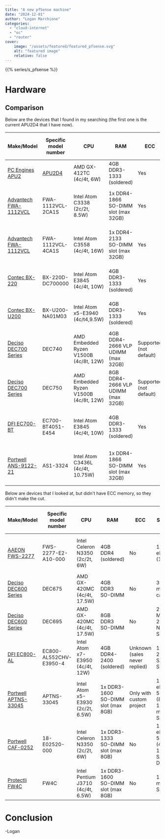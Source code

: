 ```yaml
---
title: "A new pfSense machine"
date: "2024-12-01"
author: "Logan Marchione"
categories:
  - "cloud-internet"
  - "oc"
  - "router"
cover:
    image: "/assets/featured/featured_pfsense.svg"
    alt: "featured image"
    relative: false
---
```


{{% series/s_pfsense %}}

# Hardware

## Comparison

Below are the devices that I found in my searching (the first one is the current APU2D4 that I have now).

| Make/Model                                                                                                                                                | Specific model number                                    | CPU                                    | RAM                                    | ECC                           | Storage                              | Ports                      | NICs                                | Price (main unit only) | Comments                                          |
|-----------------------------------------------------------------------------------------------------------------------------------------------------------|----------------------------------------------------------|----------------------------------------|----------------------------------------|-------------------------------|--------------------------------------|----------------------------|-------------------------------------|------------------------|---------------------------------------------------|
| [PC Engines APU2](https://pcengines.ch/apu2.htm)                                                                                                          | [APU2D4](https://pcengines.ch/apu2d4.htm)                | AMD GX-412TC (4c/4t, 6W)               | 4GB DDR3-1333 (soldered)               | Yes                           | 1x mSATA SSD                         | 3x RJ-45                   | 3x Intel i210AT                     | $120 (2019)            | This is the device I have now                     |
| [Advantech FWA-1112VCL](https://www.advantech.com/en/products/9a23a3dc-d732-478f-a4f0-69cc7b8f8402/fwa-1112vcl/mod_d5165919-9f60-4553-bcba-9eaf3c37ca53)  | FWA-1112VCL-2CA1S                                        | Intel Atom C3338 (2c/2t, 8.5W)         | 1x DDR4-1866 SO-DIMM slot (max 32GB)   | Yes                           | 1x M.2 2280 SATA3 SSD                | 6x RJ-45                   | 1x Marvell 88E1543, 2x Intel i210AT | $482                   | Unsure which NICs are connected to which ports    |
| [Advantech FWA-1112VCL](https://www.advantech.com/en/products/9a23a3dc-d732-478f-a4f0-69cc7b8f8402/fwa-1112vcl/mod_d5165919-9f60-4553-bcba-9eaf3c37ca53)  | FWA-1112VCL-4CA1S                                        | Intel Atom C3558 (4c/4t, 16W)          | 1x DDR4-2133 SO-DIMM slot (max 32GB)   | Yes                           | 1x M.2 2280 SATA3 SSD                | 4x RJ-45, 2x 10G SFP+      | 1x Marvell 88E1543, 2x Intel i210AT | $558                   | Unsure which NICs are connected to which ports    |
| [Contec BX-220](https://www.contec.com/products-services/edge-computing/embedded-computers/box-pc/bx-220)                                                 | BX-220D-DC700000                                         | Intel Atom E3845 (4c/4t, 10W)          | 4GB DDR3-1333 (soldered)               | Yes                           | 1x CFast card slot                   | 2x RJ-45                   | 2x Intel i210                       | $675                   | Only supports DC terminal jack                    |
| [Contec BX-U200](https://www.contec.com/products-services/edge-computing/embedded-computers/box-pc/bx-u200)                                               | BX-U200-NA01M03                                          | Intel Atom x5-E3940 (4c/t4,9.5W)       | 4GB DDR3-1333 (soldered)               | Yes                           | 1x M.2 2242, SATA3 SSD               | 2x RJ-45                   | 2x Intel i210                       | $689                   | Only supports DC terminal jack                    |
| [Deciso DEC700 Series](https://shop.opnsense.com/dec700-series-opnsense-desktop-security-appliance/)                                                      | DEC740                                                   | AMD Embedded Ryzen V1500B (4c/8t, 12W) | 4GB DDR4-2666 VLP UDIMM (max 32GB)     | Supported (not default)       | 128GB M.2 2280 NVMe SSD              | 3x RJ-45, 2x 10G SFP+      | 3x Intel i210, 2x AMD Silicon       | $847                   | Unit supports, but does not ship with, ECC memory |
| [Deciso DEC700 Series](https://shop.opnsense.com/dec700-series-opnsense-desktop-security-appliance/)                                                      | DEC750                                                   | AMD Embedded Ryzen V1500B (4c/8t, 12W) | 8GB DDR4-2666 VLP UDIMM (max 32GB)     | Supported (not default)       | 256GB M.2 2280 NVMe SSD              | 3x RJ-45, 2x 10G SFP+      | 3x Intel i210, 2x AMD Silicon       | $960                   | Unit supports, but does not ship with, ECC memory |
| [DFI EC700-BT](https://www.dfi.com/product/index/169)                                                                                                     | EC700-BT4051-E454                                        | Intel Atom E3845 (4c/4t, 10W)          | 4GB DDR3-1333 (soldered)               | Yes                           | 1x 2.5" SATA drive bay, 1x mSATA SSD | 2x RJ-45                   | 2x Intel i210                       | ???                    |                                                   |
| [Portwell ANS-9122-21](https://portwell.com/products/detail.php?CUSTCHAR1=ANS-9122-21)                                                                    | AS1-3324                                                 | Intel Atom C3436L (4c/4t, 10.75W)      | 1x DDR4-1866 SO-DIMM slot (max 32GB)   | Yes                           | 1x eMMC 5.0 (16GB), 1x M.2 slot      | 4x RJ-45                   | Unknown                             | ???                    |                                                   |

Below are devices that I looked at, but didn't have ECC memory, so they didn't make the cut.

| Make/Model                                                                                                                                                | Specific model number                                    | CPU                                    | RAM                                    | ECC                           | Storage                              | Ports                      | NICs                                | Price (main unit only) | Comments                                          |
|-----------------------------------------------------------------------------------------------------------------------------------------------------------|----------------------------------------------------------|----------------------------------------|----------------------------------------|-------------------------------|--------------------------------------|----------------------------|-------------------------------------|------------------------|---------------------------------------------------|
| [AAEON FWS-2277](https://eshop.aaeon.com/desktop-network-appliance-sd-wan-intel-celeron-n3350-fws-2277.html)                                              | FWS-2277-E2-A10-000                                      | Intel Celeron N3350 (2c/2t, 6W)        | 4GB DDR4 (soldered)                    | No                            | 1x eMMC (16GB)                       | 2x RJ-45                   | 2x Intel i210/i211                  | $319                   | Unsure if both NICs are the same or one of each   |
| [Deciso DEC600 Series](https://shop.opnsense.com/new-dec600-series-opnsense-desktop-security-appliances/)                                                 | DEC675                                                   | AMD GX-420MC (4c/4t, 17.5W)            | 4GB DDR3 SO-DIMM                       | No                            | 32GB microSD card                    | 4x RJ-45                   | 4x Intel i211                       | $620                   |                                                   |
| [Deciso DEC600 Series](https://shop.opnsense.com/new-dec600-series-opnsense-desktop-security-appliances/)                                                 | DEC695                                                   | AMD GX-420MC (4c/4t, 17.5W)            | 8GB DDR3 SO-DIMM                       | No                            | 256GB M.2 2280 NVMe SSD              | 4x RJ-45                   | 4x Intel i211                       | $733                   |                                                   |
| [DFI EC800-AL](https://www.dfi.com/product/index/129)                                                                                                     | EC800-AL552CHV-E3950-4                                   | Intel Atom x7-E3950 (4c/4t, 12W)       | 4GB DDR4-2400 (soldered)               | Unknown (sales never replied) | 1x M.2 2242, SATA3 SSD               | 2x RJ-45                   | 2x Intel i210                       | $568                   |                                                   |
| [Portwell APTNS-33045](https://portwell.com/products/detail.php?CUSTCHAR1=APTNS-33045)                                                                    | APTNS-33045                                              | Intel Atom x5-E3930 (2c/2t, 6.5W)      | 1x DDR3-1600 SO-DIMM slot (max 8GB)    | Only with custom project      | 1x eMMC 5.1 (8GB), 1x mSATA SSD      | 4x RJ-45                   | 4x Intel i211                       | ???                    |                                                   |
| [Portwell CAF-0252](https://portwell.com/products/detail.php?CUSTCHAR1=CAF-0252)                                                                          | 18-E02520-000                                            | Intel Celeron N3350 (2c/2t, 6W)        | 1x DDR3-1333 SO-DIMM slot (max 8GB)    | No                            | 1x eMMC 5.1 (4GB), 1x SATA3 DOM      | 2x RJ-45                   | 2x Intel i211                       | ???                    |                                                   |
| [Protectli FW4C](https://protectli.com/product/fw4c/)                                                                                                     | FW4C                                                     | Intel Pentium J3710 (4c/4t, 6.5W)      | 1x DDR3-1600 SO-DIMM slot (max 8GB)    | No                            | 1x mSATA SSD                         | 4x RJ-45 2.5GB             | 4x Intel I225-V                     | $249                   |                                                   |


# Conclusion

\-Logan
